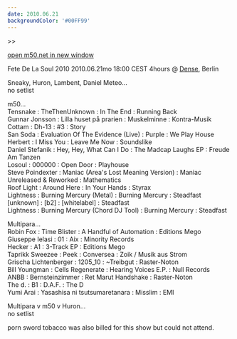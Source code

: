 ```yaml
---
date: 2010.06.21
backgroundColor: '#00FF99'
---
```


\>>

[open m50.net in new window  
](http://m50.net/)  

Fete De La Soul 2010 2010.06.21mo 18:00 CEST 4hours @ [Dense](http://www.dense-shop.de/), Berlin  


Sneaky, Huron, Lambent, Daniel Meteo...  
no setlist  

m50...  
Tensnake : TheThenUnknown : In The End : Running Back  
Gunnar Jonsson : Lilla huset på prarien : Muskelminne : Kontra-Musik  
Cottam : Dh-13 : #3 : Story  
San Soda : Evaluation Of The Evidence (Live) : Purple : We Play House  
Herbert : I Miss You : Leave Me Now : Soundslike  
Daniel Stefanik : Hey, Hey, What Can I Do : The Madcap Laughs EP : Freude Am Tanzen  
Losoul : 000000 : Open Door : Playhouse  
Steve Poindexter : Maniac (Area's Lost Meaning Version) : Maniac Unreleased & Reworked : Mathematics  
Roof Light : Around Here : In Your Hands : Styrax  
Lightness : Burning Mercury (Metal) : Burning Mercury : Steadfast  
\[unknown\] : \[b2\] : \[whitelabel\] : Steadfast  
Lightness : Burning Mercury (Chord DJ Tool) : Burning Mercury : Steadfast  

Multipara...  
Robin Fox : Time Blister : A Handful of Automation : Editions Mego  
Giuseppe Ielasi : 01 : Aix : Minority Records  
Hecker : A1 : 3-Track EP : Editions Mego  
Taprikk Sweezee : Peek : Conversea : Zoik / Musik aus Strom  
Grischa Lichtenberger : 1205\_10 : ~Treibgut : Raster-Noton  
Bill Youngman : Cells Regenerate : Hearing Voices E.P. : Null Records  
ANBB : Bernsteinzimmer : Ret Marut Handshake : Raster-Noton  
The d. : B1 : D.A.F. : The D  
Yumi Arai : Yasashisa ni tsutsumaretanara : Misslim : EMI  

Multipara v m50 v Huron...  
no setlist  

porn sword tobacco was also billed for this show but could not attend.